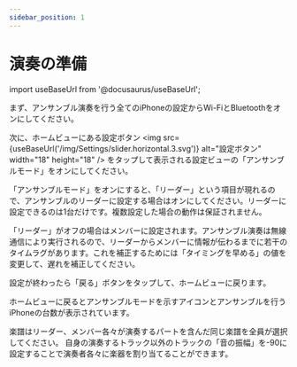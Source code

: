 ```yaml
---
sidebar_position: 1
---
```


# 演奏の準備

import useBaseUrl from '@docusaurus/useBaseUrl';

まず、アンサンブル演奏を行う全てのiPhoneの設定からWi-FiとBluetoothをオンにしてください。

次に、ホームビューにある設定ボタン <img src={useBaseUrl('/img/Settings/slider.horizontal.3.svg')} alt="設定ボタン" width="18" height="18"  /> をタップして表示される設定ビューの「アンサンブルモード」をオンにしてください。

「アンサンブルモード」をオンにすると、「リーダー」という項目が現れるので、アンサンブルのリーダーに設定する場合はオンにしてください。リーダーに設定できるのは1台だけです。複数設定した場合の動作は保証されません。

「リーダー」がオフの場合はメンバーに設定されます。アンサンブル演奏は無線通信により実行されるので、リーダーからメンバーに情報が伝わるまでに若干のタイムラグがあります。これを補正するためには「タイミングを早める」の値を変更して、遅れを補正してください。

設定が終わったら「戻る」ボタンをタップして、ホームビューに戻ります。

ホームビューに戻るとアンサンブルモードを示すアイコンとアンサンブルを行うiPhoneの台数が表示されています。

楽譜はリーダー、メンバー各々が演奏するパートを含んだ同じ楽譜を全員が選択してください。
自身の演奏するトラック以外のトラックの「音の振幅」を-90に設定することで演奏者各々に楽器を割り当てることができます。


